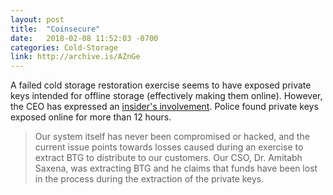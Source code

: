 ```yaml
---
layout: post
title:  "Coinsecure"
date:   2018-02-08 11:52:03 -0700
categories: Cold-Storage
link: http://archive.is/AZnGe
---
```

A failed cold storage restoration exercise seems to have exposed private keys intended for offline storage (effectively making them online). However, the CEO has expressed an [insider's involvement](https://economictimes.indiatimes.com/industry/banking/finance/banking/bitcoins-worth-rs-20-crore-stolen-from-exchange-in-indias-biggest-crypto-theft/articleshow/63740771.cms?from=mdr). Police found private keys exposed online for more than 12 hours.

> Our system itself has never been compromised or hacked, and the current issue points towards losses caused during an exercise to extract BTG to distribute to our customers. Our CSO, Dr. Amitabh Saxena, was extracting BTG and he claims that funds have been lost in the process during the extraction of the private keys.
